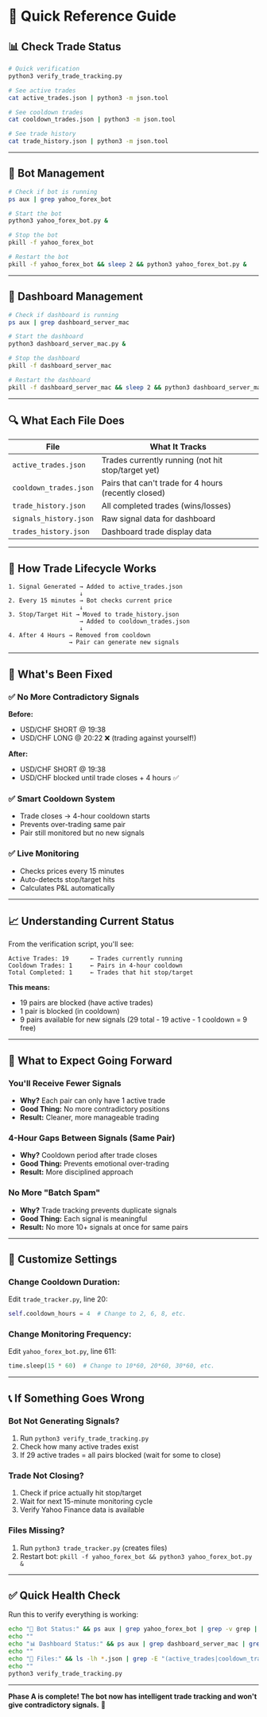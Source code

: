 # 🚀 Quick Reference Guide

## 📊 **Check Trade Status**

```bash
# Quick verification
python3 verify_trade_tracking.py

# See active trades
cat active_trades.json | python3 -m json.tool

# See cooldown trades
cat cooldown_trades.json | python3 -m json.tool

# See trade history
cat trade_history.json | python3 -m json.tool
```

---

## 🤖 **Bot Management**

```bash
# Check if bot is running
ps aux | grep yahoo_forex_bot

# Start the bot
python3 yahoo_forex_bot.py &

# Stop the bot
pkill -f yahoo_forex_bot

# Restart the bot
pkill -f yahoo_forex_bot && sleep 2 && python3 yahoo_forex_bot.py &
```

---

## 📱 **Dashboard Management**

```bash
# Check if dashboard is running
ps aux | grep dashboard_server_mac

# Start the dashboard
python3 dashboard_server_mac.py &

# Stop the dashboard
pkill -f dashboard_server_mac

# Restart the dashboard
pkill -f dashboard_server_mac && sleep 2 && python3 dashboard_server_mac.py &
```

---

## 🔍 **What Each File Does**

| File | What It Tracks |
|------|----------------|
| `active_trades.json` | Trades currently running (not hit stop/target yet) |
| `cooldown_trades.json` | Pairs that can't trade for 4 hours (recently closed) |
| `trade_history.json` | All completed trades (wins/losses) |
| `signals_history.json` | Raw signal data for dashboard |
| `trades_history.json` | Dashboard trade display data |

---

## 🎯 **How Trade Lifecycle Works**

```
1. Signal Generated → Added to active_trades.json
                    ↓
2. Every 15 minutes → Bot checks current price
                    ↓
3. Stop/Target Hit → Moved to trade_history.json
                    → Added to cooldown_trades.json
                    ↓
4. After 4 Hours → Removed from cooldown
                 → Pair can generate new signals
```

---

## 🚨 **What's Been Fixed**

### ✅ **No More Contradictory Signals**
**Before:**
- USD/CHF SHORT @ 19:38
- USD/CHF LONG @ 20:22 ❌ (trading against yourself!)

**After:**
- USD/CHF SHORT @ 19:38
- USD/CHF blocked until trade closes + 4 hours ✅

### ✅ **Smart Cooldown System**
- Trade closes → 4-hour cooldown starts
- Prevents over-trading same pair
- Pair still monitored but no new signals

### ✅ **Live Monitoring**
- Checks prices every 15 minutes
- Auto-detects stop/target hits
- Calculates P&L automatically

---

## 📈 **Understanding Current Status**

From the verification script, you'll see:

```
Active Trades: 19      ← Trades currently running
Cooldown Trades: 1     ← Pairs in 4-hour cooldown
Total Completed: 1     ← Trades that hit stop/target
```

**This means:**
- 19 pairs are blocked (have active trades)
- 1 pair is blocked (in cooldown)
- 9 pairs available for new signals (29 total - 19 active - 1 cooldown = 9 free)

---

## 🎯 **What to Expect Going Forward**

### **You'll Receive Fewer Signals**
- **Why?** Each pair can only have 1 active trade
- **Good Thing:** No more contradictory positions
- **Result:** Cleaner, more manageable trading

### **4-Hour Gaps Between Signals (Same Pair)**
- **Why?** Cooldown period after trade closes
- **Good Thing:** Prevents emotional over-trading
- **Result:** More disciplined approach

### **No More "Batch Spam"**
- **Why?** Trade tracking prevents duplicate signals
- **Good Thing:** Each signal is meaningful
- **Result:** No more 10+ signals at once for same pairs

---

## 🔧 **Customize Settings**

### **Change Cooldown Duration:**
Edit `trade_tracker.py`, line 20:
```python
self.cooldown_hours = 4  # Change to 2, 6, 8, etc.
```

### **Change Monitoring Frequency:**
Edit `yahoo_forex_bot.py`, line 611:
```python
time.sleep(15 * 60)  # Change to 10*60, 20*60, 30*60, etc.
```

---

## 📞 **If Something Goes Wrong**

### **Bot Not Generating Signals?**
1. Run `python3 verify_trade_tracking.py`
2. Check how many active trades exist
3. If 29 active trades = all pairs blocked (wait for some to close)

### **Trade Not Closing?**
1. Check if price actually hit stop/target
2. Wait for next 15-minute monitoring cycle
3. Verify Yahoo Finance data is available

### **Files Missing?**
1. Run `python3 trade_tracker.py` (creates files)
2. Restart bot: `pkill -f yahoo_forex_bot && python3 yahoo_forex_bot.py &`

---

## ✅ **Quick Health Check**

Run this to verify everything is working:

```bash
echo "🤖 Bot Status:" && ps aux | grep yahoo_forex_bot | grep -v grep || echo "   ❌ Bot not running"
echo ""
echo "📊 Dashboard Status:" && ps aux | grep dashboard_server_mac | grep -v grep || echo "   ❌ Dashboard not running"
echo ""
echo "📁 Files:" && ls -lh *.json | grep -E "(active_trades|cooldown_trades|trade_history)" || echo "   ❌ Trade files missing"
echo ""
python3 verify_trade_tracking.py
```

---

**Phase A is complete! The bot now has intelligent trade tracking and won't give contradictory signals.** 🎉


